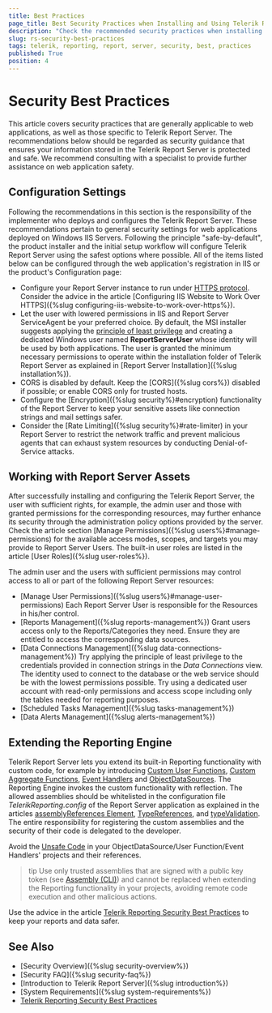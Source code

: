```yaml
---
title: Best Practices
page_title: Best Security Practices when Installing and Using Telerik Report Server
description: "Check the recommended security practices when installing the Telerik Report Server and working with its reports, users, and services."
slug: rs-security-best-practices
tags: telerik, reporting, report, server, security, best, practices
published: True
position: 4
---
```


# Security Best Practices

This article covers security practices that are generally applicable to web applications, as well as those specific to Telerik Report Server. The recommendations below should be regarded as security guidance that ensures your information stored in the Telerik Report Server is protected and safe. We recommend consulting with a specialist to provide further assistance on web application safety.

## Configuration Settings

Following the recommendations in this section is the responsibility of the implementer who deploys and configures the Telerik Report Server. These recommendations pertain to general security settings for web applications deployed on Windows IIS Servers. Following the principle "safe-by-default", the product installer and the initial setup workflow will configure Telerik Report Server using the safest options where possible. All of the items listed below can be configured through the web application's registration in IIS or the product's Configuration page:

* Configure your Report Server instance to run under [HTTPS protocol](https://developer.mozilla.org/en-US/docs/Glossary/HTTPS). Consider the advice in the article [Configuring IIS Website to Work Over HTTPS]({%slug configuring-iis-website-to-work-over-https%}).
* Let the user with lowered permissions in IIS and Report Server ServiceAgent be your preferred choice. By default, the MSI installer suggests applying the [principle of least privilege](https://learn.microsoft.com/en-us/entra/identity-platform/secure-least-privileged-access) and creating a dedicated Windows user named __ReportServerUser__ whose identity will be used by both applications. The user is granted the minimum necessary permissions to operate within the installation folder of Telerik Report Server as explained in [Report Server Installation]({%slug installation%}). 
* CORS is disabled by default. Keep the [CORS]({%slug cors%}) disabled if possible; or enable CORS only for trusted hosts.
* Configure the [Encryption]({%slug security%}#encryption) functionality of the Report Server to keep your sensitive assets like connection strings and mail settings safer.
* Consider the [Rate Limiting]({%slug security%}#rate-limiter) in your Report Server to restrict the network traffic and prevent malicious agents that can exhaust system resources by conducting Denial-of-Service attacks.

## Working with Report Server Assets

After successfully installing and configuring the Telerik Report Server, the user with sufficient rights, for example, the admin user and those with granted permissions for the corresponding resources, may further enhance its security through the administration policy options provided by the server. Check the article section [Manage Permissions]({%slug users%}#manage-permissions) for the available access modes, scopes, and targets you may provide to Report Server Users. The built-in user roles are listed in the article [User Roles]({%slug user-roles%}).

The admin user and the users with sufficient permissions may control access to all or part of the following Report Server resources:

* [Manage User Permissions]({%slug users%}#manage-user-permissions)
  Each Report Server User is responsible for the Resources in his/her control. 
* [Reports Management]({%slug reports-management%})
  Grant users access only to the Reports/Categories they need. Ensure they are entitled to access the corresponding data sources.
* [Data Connections Management]({%slug data-connections-management%})
  Try applying the principle of least privilege to the credentials provided in connection strings in the _Data Connections_ view. The identity used to connect to the database or the web service should be with the lowest permissions possible. Try using a dedicated user account with read-only permissions and access scope including only the tables needed for reporting purposes.
* [Scheduled Tasks Management]({%slug tasks-management%})
* [Data Alerts Management]({%slug alerts-management%})

## Extending the Reporting Engine

Telerik Report Server lets you extend its built-in Reporting functionality with custom code, for example by introducing [Custom User Functions](https://docs.telerik.com/reporting/designing-reports/connecting-to-data/expressions/extending-expressions/user-functions), [Custom Aggregate Functions](https://docs.telerik.com/reporting/designing-reports/connecting-to-data/expressions/extending-expressions/user-aggregate-functions), [Event Handlers](https://docs.telerik.com/reporting/designing-reports/report-designer-tools/desktop-designers/standalone-report-designer/using-event-handlers-in-srd#add-event-handlers-to-reports-created-with-the-standalone-report-designer) and [ObjectDataSources](https://docs.telerik.com/reporting/designing-reports/connecting-to-data/data-source-components/objectdatasource-component/overview). The Reporting Engine invokes the custom functionality with reflection. The allowed assemblies should be whitelisted in the configuration file _TelerikReporting.config_ of the Report Server application as explained in the articles [assemblyReferences Element](https://docs.telerik.com/reporting/doc-output/configure-the-report-engine/assemblyreferences-element), [TypeReferences](https://docs.telerik.com/reporting/doc-output/configure-the-report-engine/typereferences-element), and [typeValidation](https://docs.telerik.com/reporting/doc-output/configure-the-report-engine/typevalidation-element). The entire responsibility for registering the custom assemblies and the security of their code is delegated to the developer.

Avoid the [Unsafe Code](https://learn.microsoft.com/en-us/dotnet/csharp/language-reference/language-specification/unsafe-code) in your ObjectDataSource/User Function/Event Handlers' projects and their references.

>tip Use only trusted assemblies that are signed with a public key token (see [Assembly (CLI)](https://en.wikipedia.org/wiki/Assembly_(CLI))) and cannot be replaced when extending the Reporting functionality in your projects, avoiding remote code execution and other malicious actions.

Use the advice in the article [Telerik Reporting Security Best Practices](https://docs.telerik.com/reporting/security/security-best-practices) to keep your reports and data safer.

## See Also

* [Security Overview]({%slug security-overview%})
* [Security FAQ]({%slug security-faq%})
* [Introduction to Telerik Report Server]({%slug introduction%})
* [System Requirements]({%slug system-requirements%})
* [Telerik Reporting Security Best Practices](https://docs.telerik.com/reporting/security/security-best-practices)
